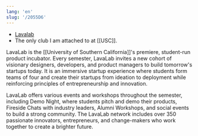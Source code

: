 ```yaml
---
lang: 'en'
slug: '/2055D6'
---
```


- [Lavalab](https://usclavalab.org/)
- The only club I am attached to at [[USC]].

LavaLab is the [[University of Southern California]]'s premiere, student-run product incubator. Every semester, LavaLab invites a new cohort of visionary designers, developers, and product managers to build tomorrow's startups today. It is an immersive startup experience where students form teams of four and create their startups from ideation to deployment while reinforcing principles of entrepreneurship and innovation.

LavaLab offers various events and workshops throughout the semester, including Demo Night, where students pitch and demo their products, Fireside Chats with industry leaders, Alumni Workshops, and social events to build a strong community. The LavaLab network includes over 350 passionate innovators, entrepreneurs, and change-makers who work together to create a brighter future.
